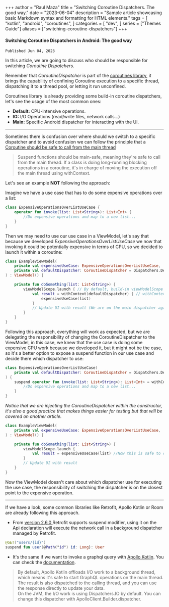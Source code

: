 +++
author = "Raul Maza"
title = "Switching Coroutine Dispatchers. The good way."
date = "2023-06-04"
description = "Sample article showcasing basic Markdown syntax and formatting for HTML elements."
tags = [
"kotlin",
"android",
"coroutines",
]
categories = [
"dev",
]
series = ["Themes Guide"]
aliases = ["switching-coroutine-dispatchers"]
+++

#### Switching Coroutine Dispatchers in Android: The good way
`Published Jun 04, 2023`
 

In this article, we are going to discuss who should be responsible for switching *Coroutine Dispatchers*.

Remember that *CoroutineDispatcher* is part of the [coroutines library](https://github.com/Kotlin/kotlinx.coroutines), 
it brings the capability of confining Coroutine execution to a specific thread, dispatching it to a thread pool, or letting it run unconfined.

Coroutines library is already providing some build-in coroutine dispatchers, let's see the usage of the most common ones:

- **Default:** CPU-intensive operations.
- **IO:** I/O Operations (read/write files, network calls...)
- **Main:** Specific Android dispatcher for interacting with the UI.

---



Sometimes there is confusion over where should we switch to a specific dispatcher and to avoid confusion we can
follow the principle that a [Coroutine should be safe to call from the main thread](https://developer.android.com/kotlin/coroutines/coroutines-best-practices#main-safe)

> Suspend functions should be main-safe, meaning they're safe to call from the main thread. If a class is doing long-running blocking operations in a coroutine, it's in charge of moving the execution off the main thread using withContext.

Let's see an example **NOT** following the approach:

Imagine we have a use case that has to do some expensive operations over a list:

````kotlin
class ExpensiveOperationsOverListUseCase {
    operator fun invoke(list: List<String>): List<Int> {
        //Do expensive operations and map to a new list...
    }
}
````

Then we may need to use our use case in a ViewModel, let's say that because we developed *ExpensiveOperationsOverListUseCase*
we now that invoking it could be potentially expensive in terms of CPU, so we decided to launch it within a coroutine:

````kotlin
class ExampleViewModel(
    private val expensiveUseCase: ExpensiveOperationsOverListUseCase,
    private val defaultDispatcher: CoroutineDispatcher = Dispatchers.Default //Injecting the dispatcher within the constructor
) : ViewModel() {

    private fun doSomething(list: List<String>) {
        viewModelScope.launch { // By default, build-in viewModelScope uses the main dispatcher
            val result = withContext(defaultDispatcher) { // withContext allow us to change the coroutine context, in this case we use it to change the CoroutineDispatcher
                expensiveUseCase(list)
            }
            // Update UI with result (We are on the main dispatcher again, so it will be safe to interact with the UI)
        }
    }
}
````

Following this approach, everything will work as expected, but we are delegating the responsibility of changing
the CoroutineDispatcher to the ViewModel, in this case, we knew that the use case is doing some expensive CPU work because
we developed it, but it might not be the case, so it's a better option to expose a suspend function in our use case
and decide there which dispatcher to use:

````kotlin
class ExpensiveOperationsOverListUseCase(
    private val defaultDispatcher: CoroutineDispatcher = Dispatchers.Default //Injecting the dispatcher within the constructor
) {
    suspend operator fun invoke(list: List<String>): List<Int> = withContext(defaultDispatcher) {
        //Do expensive operations and map to a new list...
    }
}
````

*Notice that we are injecting the CoroutineDispatcher within the constructor, it's also a good practice that makes things
easier for testing but that will be covered on another article.*

````kotlin
class ExampleViewModel(
    private val expensiveUseCase: ExpensiveOperationsOverListUseCase,
) : ViewModel() {

    private fun doSomething(list: List<String>) {
        viewModelScope.launch {
            val result = expensiveUseCase(list) //Now this is safe to call from the main thread
        }
        // Update UI with result
    }
}
````

Now the ViewModel doesn't care about which dispatcher use for executing the use case, the responsibility of switching
the dispatcher is on the closest point to the expensive operation.


---

If we have a look, some common libraries like Retrofit, Apollo Kotlin or Room are already following this approach.

- From [version 2.6.0 ](https://github.com/square/retrofit/blob/master/CHANGELOG.md#version-260-2019-06-05) Retrofit supports suspend modifier, using it on the Api declaration will execute the network call in a background dispatcher managed by Retrofit.

````kotlin
@GET("users/{id}")
suspend fun user(@Path("id") id: Long): User
````
- It's the same if we want to invoke a graphql query with [Apollo Kotlin](https://github.com/apollographql/apollo-kotlin). You can check the [documentation](https://www.apollographql.com/docs/kotlin/essentials/queries/).
> By default, Apollo Kotlin offloads I/O work to a background thread, which means it's safe to start GraphQL operations on the main thread. The result is also dispatched to the calling thread, and you can use the response directly to update your data.  
> On the JVM, the I/O work is using Dispatchers.IO by default. You can change this dispatcher with ApolloClient.Builder.dispatcher.
